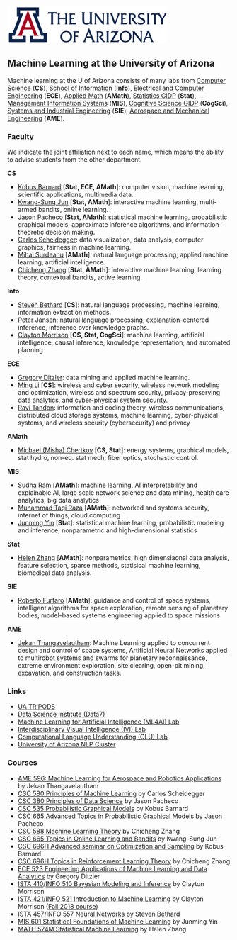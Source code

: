<img src="./ua-logo.png" alt="CS@UA" style="width: 360px;"/>

## Machine Learning at the University of Arizona

Machine learning at the U of Arizona consists of many labs from [Computer Science](http://cs.arizona.edu) (**CS**), [School of Information](https://ischool.arizona.edu/) (**Info**), [Electrical and Computer Engineering](https://ece.engineering.arizona.edu/) (**ECE**), [Applied Math](https://appliedmath.arizona.edu/) (**AMath**), [Statistics GIDP](https://statistics.arizona.edu/) (**Stat**), [Management Information Systems](https://eller.arizona.edu/departments-research/schools-departments/mis) (**MIS**), [Cognitive Science GIDP](https://gidp.arizona.edu/cogsci) (**CogSci**), [Systems and Industrial Engineering](https://sie.engineering.arizona.edu/) (**SIE**), [Aerospace and Mechanical Engineering](https://ame.engineering.arizona.edu/) (**AME**).

### Faculty

We indicate the joint affiliation next to each name, which means the ability to advise students from the other department.

**CS**

 * [Kobus Barnard](http://kobus.ca/) [**Stat, ECE, AMath**]: computer vision, machine learning, scientific applications, multimedia data.
 * [Kwang-Sung Jun](https://kwangsungjun.github.io) [**Stat, AMath**]: interactive machine learning, multi-armed bandits, online learning.
 * [Jason Pacheco](http://pachecoj.com/) [**Stat, AMath**]: statistical machine learning, probabilistic graphical models, approximate inference algorithms, and information-theoretic decision making.
 * [Carlos Scheidegger](https://cscheid.net): data visualization, data analysis, computer graphics, fairness in machine learning.
 * [Mihai Surdeanu](http://www.surdeanu.info/mihai/) [**AMath**]: natural language processing, applied machine learning, artificial intelligence.
 * [Chicheng Zhang](https://zcc1307.github.io) [**Stat, AMath**]: interactive machine learning, learning theory, contextual bandits, active learning.

**Info**

 * [Steven Bethard](https://bethard.faculty.arizona.edu) [**CS**]: natural language processing, machine learning, information extraction methods.
 * [Peter Jansen](http://www.cognitiveai.org/): natural language processing, explanation-centered inference, inference over knowledge graphs.
 * [Clayton Morrison](https://ml4ai.github.io/people/clayton/) [**CS, Stat, CogSci**]: machine learning, artificial intelligence, causal inference, knowledge representation, and automated planning

**ECE**

 * [Gregory Ditzler](http://gditzler.github.io/index.html): data mining and applied machine learning.
 * [Ming Li](http://wiser.arizona.edu/mingli/index.html) [**CS**]: wireless and cyber security, wireless network modeling and optimization, wireless and spectrum security, privacy-preserving data analytics, and cyber-physical system security.
 * [Ravi Tandon](https://ece.engineering.arizona.edu/faculty-staff/faculty/ravi-tandon): information and coding theory, wireless communications, distributed cloud storage systems, machine learning, cyber-physical systems, and wireless security (cybersecurity) and privacy

**AMath**

 * [Michael (Misha) Chertkov](https://sites.google.com/site/mchertkov/) [**CS, Stat**]: energy systems, graphical models, stat hydro, non-eq. stat mech, fiber optics, stochastic control.

**MIS**

 * [Sudha Ram](https://eller.arizona.edu/people/sudha-ram) [**AMath**]: machine learning, AI interpretability and explainable AI, large scale network science and data mining, health care analytics, big data analytics
 * [Muhammad Taqi Raza](https://eller.arizona.edu/people/muhammad-taqi-raza) [**AMath**]: networked and systems security, internet of things, cloud computing
 * [Junming Yin](http://www.u.arizona.edu/~junmingy/) [**Stat**]: statistical machine learning, probabilistic modeling and inference, nonparametric and high-dimensional statistics


**Stat**

 * [Helen Zhang](https://www.math.arizona.edu/~hzhang/) [**AMath**]: nonparametrics, high dimensiaonal data analysis, feature selection, sparse methods, statisical machine learning, biomedical data analysis.

**SIE**

* [Roberto Furfaro](https://ame.engineering.arizona.edu/faculty-staff/faculty/roberto-furfaro) [**AMath**]: guidance and control of space systems, intelligent algorithms for space exploration, remote sensing of planetary bodies, model-based systems engineering applied to space missions

**AME**
* [Jekan Thangavelautham](http://spacetrex.arizona.edu/index.html): Machine Learning applied to concurrent design and control of space systems, Artificial Neural Networks applied to multirobot systems and swarms for planetary reconnaissance, extreme environment exploration, site clearing, open-pit mining, excavation, and construction tasks.

[//]: # (For comments)

### Links
 * [UA TRIPODS](https://tripods.math.arizona.edu/home)
 * [Data Science Institute (Data7)](https://datascience.arizona.edu)
 * [Machine Learning for Artificial Intelligence (ML4AI) Lab](https://ml4ai.github.io)
 * [Interdisciplinary Visual Intelligence (IVI) Lab](http://ivilab.org/)
 * [Computational Language Understanding (CLU) Lab](http://clulab.cs.arizona.edu/)
 * [University of Arizona NLP Cluster](http://nlp.arizona.edu/)


### Courses
  * [AME 596: Machine Learning for Aerospace and Robotics Applications](https://www.dropbox.com/s/ipdjpf0a83gcmoy/AME_596_Machine_Learning_Aerospace_Robotics_Spring_2021_Syllabus_Schedule.pdf?dl=0) by Jekan Thangavelautham
  * [CSC 580 Principles of Machine Learning](https://cscheid.net/courses/spr19/csc665/) by Carlos Scheidegger
  * [CSC 380 Principles of Data Science](http://www.pachecoj.com/courses/csc380_fall21/) by Jason Pacheco
  * [CSC 535 Probabilistic Graphical Models](http://kobus.ca/teaching/cs535/spring18/index.html) by Kobus Barnard
  * [CSC 665 Advanced Topics in Probabilistic Graphical Models](https://www2.cs.arizona.edu/~pachecoj/courses/csc665-1/index.html) by Jason Pacheco
  * [CSC 588 Machine Learning Theory](https://zcc1307.github.io/courses/csc588sp21/) by Chicheng Zhang
  * [CSC 665 Topics in Online Learning and Bandits](https://kwangsungjun.github.io/teach/20.1.csc665/index.html) by Kwang-Sung Jun
  * [CSC 696H Advanced seminar on Optimization and Sampling](http://kobus.ca/teaching/cs696H/fall20/index.html) by Kobus Barnard
  * [CSC 696H Topics in Reinforcement Learning Theory](https://zcc1307.github.io/courses/csc696fa21/index.html) by Chicheng Zhang
  * [ECE 523 Engineering Applications of Machine Learning and Data Analytics](https://ece.engineering.arizona.edu/grad-programs/courses/engineering-applications-machine-learning-and-data-analytics) by Gregory Ditzler
  * [ISTA 410](https://ischool.arizona.edu/course/ista-410-bayesian-modeling-and-inference)/[INFO 510 Bayesian Modeling and Inference](https://ischool.arizona.edu/course/info-510-bayesian-modeling-and-inference) by Clayton Morrison
  * [ISTA 421](https://ischool.arizona.edu/course/ista-421-introduction-machine-learning)/[INFO 521 Introduction to Machine Learning](https://ischool.arizona.edu/course/info-521-introduction-machine-learning) by Clayton Morrison ([Fall 2018 course](http://w3.sista.arizona.edu/~clayton/courses/ml/index.html))
  * [ISTA 457](https://ischool.arizona.edu/course/ista-457-neural-networks)/[INFO 557 Neural Networks](https://ischool.arizona.edu/course/info-557-neural-networks) by Steven Bethard
  * [MIS 601 Statistical Foundations of Machine Learning](https://eller.arizona.edu/programs/doctoral/mis/program/courses) by Junming Yin
  * [MATH 574M Statistical Machine Learning](http://math.arizona.edu/~hzhang/math574m.html) by Helen Zhang
